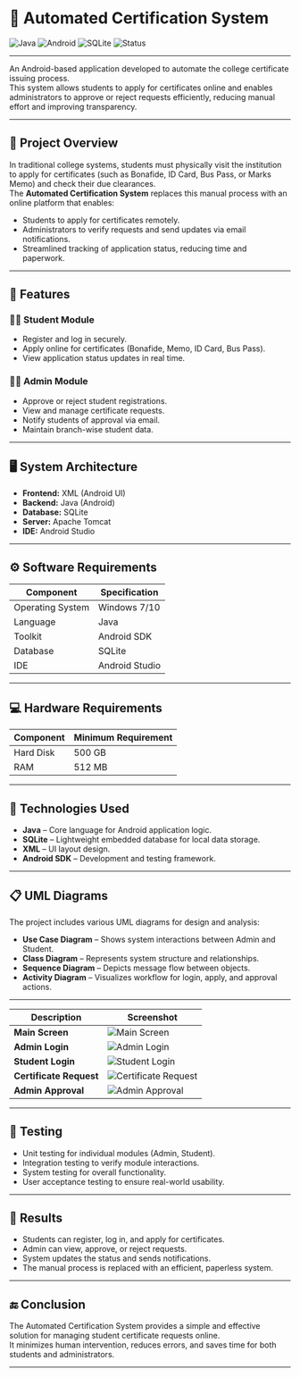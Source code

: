 # 🚀 Automated Certification System

![Java](https://img.shields.io/badge/Java-ED8B00?style=for-the-badge&logo=openjdk&logoColor=white)
![Android](https://img.shields.io/badge/Android-3DDC84?style=for-the-badge&logo=android&logoColor=white)
![SQLite](https://img.shields.io/badge/SQLite-07405E?style=for-the-badge&logo=sqlite&logoColor=white)
![Status](https://img.shields.io/badge/Project%20Type-Academic-blue?style=for-the-badge)


---

An Android-based application developed to automate the college certificate issuing process.  
This system allows students to apply for certificates online and enables administrators to approve or reject requests efficiently, reducing manual effort and improving transparency.

---

## 📘 Project Overview

In traditional college systems, students must physically visit the institution to apply for certificates (such as Bonafide, ID Card, Bus Pass, or Marks Memo) and check their due clearances.  
The **Automated Certification System** replaces this manual process with an online platform that enables:

- Students to apply for certificates remotely.  
- Administrators to verify requests and send updates via email notifications.  
- Streamlined tracking of application status, reducing time and paperwork.

---

## 🧩 Features

### 👨‍🎓 Student Module
- Register and log in securely.
- Apply online for certificates (Bonafide, Memo, ID Card, Bus Pass).
- View application status updates in real time.

### 🧑‍💼 Admin Module
- Approve or reject student registrations.
- View and manage certificate requests.
- Notify students of approval via email.
- Maintain branch-wise student data.

---

## 🖥️ System Architecture

- **Frontend:** XML (Android UI)
- **Backend:** Java (Android)
- **Database:** SQLite
- **Server:** Apache Tomcat
- **IDE:** Android Studio

---

## ⚙️ Software Requirements

| Component | Specification |
|------------|----------------|
| Operating System | Windows 7/10 |
| Language | Java |
| Toolkit | Android SDK |
| Database | SQLite |
| IDE | Android Studio |

---

## 💻 Hardware Requirements

| Component | Minimum Requirement |
|------------|----------------------|
| Hard Disk | 500 GB |
| RAM | 512 MB |

---

## 🧠 Technologies Used

- **Java** – Core language for Android application logic.  
- **SQLite** – Lightweight embedded database for local data storage.  
- **XML** – UI layout design.  
- **Android SDK** – Development and testing framework.

---

## 📋 UML Diagrams

The project includes various UML diagrams for design and analysis:
- **Use Case Diagram** – Shows system interactions between Admin and Student.  
- **Class Diagram** – Represents system structure and relationships.  
- **Sequence Diagram** – Depicts message flow between objects.  
- **Activity Diagram** – Visualizes workflow for login, apply, and approval actions.


---
| Description             | Screenshot                                                |
| ----------------------- | --------------------------------------------------------- |
| **Main Screen**         | ![Main Screen](screenshots/main.png)                      |
| **Admin Login**         | ![Admin Login](screenshots/admin_login.png)               |
| **Student Login**       | ![Student Login](screenshots/student_login.png)           |
| **Certificate Request** | ![Certificate Request](screenshots/apply_certificate.png) |
| **Admin Approval**      | ![Admin Approval](screenshots/admin_approval.png)         |

---
## 🧪 Testing

- Unit testing for individual modules (Admin, Student).  
- Integration testing to verify module interactions.  
- System testing for overall functionality.  
- User acceptance testing to ensure real-world usability.

---

## 🏁 Results

- Students can register, log in, and apply for certificates.  
- Admin can view, approve, or reject requests.  
- System updates the status and sends notifications.  
- The manual process is replaced with an efficient, paperless system.

---

## 🔚 Conclusion

The Automated Certification System provides a simple and effective solution for managing student certificate requests online.  
It minimizes human intervention, reduces errors, and saves time for both students and administrators.

---


